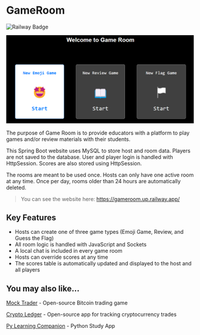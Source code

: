 # GameRoom

![Railway Badge](https://img.shields.io/badge/deployment-railway-purple)

![Game Room Logo](/src/main/resources/static/images/GameRoom.png)

The purpose of Game Room is to provide educators with a platform to play games and/or review materials with their students.

This Spring Boot website uses MySQL to store host and room data. Players are not saved to the database. User and player login is handled with HttpSession. Scores are also stored using HttpSession.

The rooms are meant to be used once. Hosts can only have one active room at any time. Once per day, rooms older than 24 hours are automatically deleted.

>You can see the website here: https://gameroom.up.railway.app/

## Key Features

- Hosts can create one of three game types (Emoji Game, Review, and Guess the Flag)
- All room logic is handled with JavaScript and Sockets
- A local chat is included in every game room
- Hosts can override scores at any time
- The scores table is automatically updated and displayed to the host and all players


## You may also like...

[Mock Trader](https://github.com/TMDStudios/MockTrader 'Mock Trader') - Open-source Bitcoin trading game

[Crypto Ledger](https://play.google.com/store/apps/details?id=com.tmdstudios.cryptoledgerkotlin 'Crypto Ledger') - Open-source app for tracking cryptocurrency trades

[Py Learning Companion](https://play.google.com/store/apps/details?id=com.tmdstudios.python 'Py Learning Companion') - Python Study App
